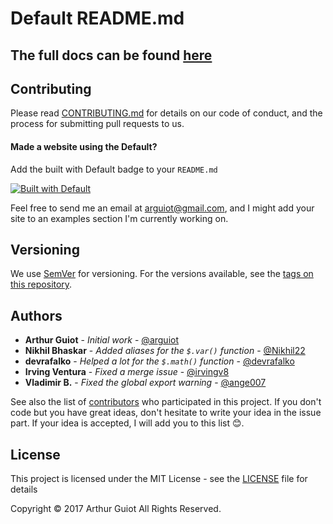 # Default README.md

## The full docs can be found [here](https://github.com/arguiot/Default/wiki)

## Contributing

Please read [CONTRIBUTING.md](./CONTRIBUTING.md) for details on our code of conduct, and the process for submitting pull requests to us.

#### Made a website using the Default?

Add the built with Default badge to your `README.md`

[![Built with Default](https://img.shields.io/badge/Built%20with-Default-blue.svg)](https://img.shields.io/badge/Built%20with-Default-blue.svg)


Feel free to send me an email at [arguiot@gmail.com](mailto:arguiot@gmail.com), and I might add your site to an examples section I'm currently working on.

## Versioning

We use [SemVer](http://semver.org/) for versioning. For the versions available, see the [tags on this repository](https://github.com/arguiot/Default/tags).

## Authors

- **Arthur Guiot** - *Initial work* - [@arguiot](https://github.com/arguiot)
- **Nikhil Bhaskar** - *Added aliases for the `$.var()` function* - [@Nikhil22](https://github.com/Nikhil22)
- **devrafalko** - *Helped a lot for the `$.math()` function* - [@devrafalko](https://github.com/devrafalko)
- **Irving Ventura** - *Fixed a merge issue* - [@irvingv8](https://github.com/irvingv8)
- **Vladimir B.** - *Fixed the global export warning* - [@ange007](https://github.com/ange007)

See also the list of [contributors](https://github.com/arguiot/Default/contributors) who participated in this project. If you don't code but you have great ideas, don't hesitate to write your idea in the issue part. If your idea is accepted, I will add you to this list 😊.

## License

This project is licensed under the MIT License - see the [LICENSE](LICENSE) file for details

Copyright &copy; 2017 Arthur Guiot All Rights Reserved.
